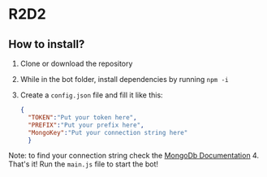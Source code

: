 # R2D2

## How to install?

1. Clone or download the repository
2. While in the bot folder, install dependencies by running `npm -i`
3. Create a `config.json` file and fill it like this:

    ```json 
    {
      "TOKEN":"Put your token here",
      "PREFIX":"Put your prefix here",
      "MongoKey":"Put your connection string here"
      }
      ``` 
 
Note: to find your connection string check the [MongoDb Documentation](https://www.mongodb.com/docs/atlas/driver-connection/ "Connect via Your application")
4. That's it! Run the `main.js` file to start the bot!
